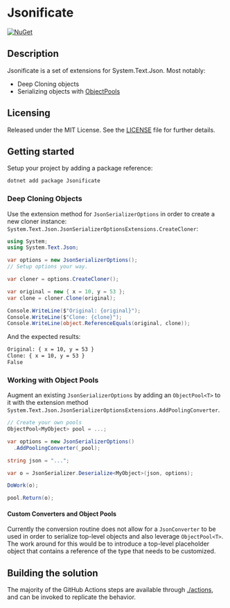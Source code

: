# Jsonificate

[![NuGet](https://img.shields.io/nuget/v/Jsonificate.svg)](https://www.nuget.org/packages/Jsonificate/)

## Description

Jsonificate is a set of extensions for System.Text.Json. Most notably:

* Deep Cloning objects
* Serializing objects with [ObjectPools](https://www.nuget.org/packages/Microsoft.Extensions.ObjectPool/)

## Licensing

Released under the MIT License.  See the [LICENSE](LICENSE.md) file for further details.

## Getting started

Setup your project by adding a package reference:

```bash
dotnet add package Jsonificate
```

### Deep Cloning Objects

Use the extension method for `JsonSerializerOptions` in order to create a new cloner instance: `System.Text.Json.JsonSerializerOptionsExtensions.CreateCloner`:

```csharp
using System;
using System.Text.Json;

var options = new JsonSerializerOptions();
// Setup options your way.

var cloner = options.CreateCloner();

var original = new { x = 10, y = 53 };
var clone = cloner.Clone(original);

Console.WriteLine($"Original: {original}");
Console.WriteLine($"Clone: {clone}");
Console.WriteLine(object.ReferenceEquals(original, clone));
```

And the expected results:

```bash
Original: { x = 10, y = 53 }
Clone: { x = 10, y = 53 }
False
```

### Working with Object Pools

Augment an existing `JsonSerializerOptions` by adding an `ObjectPool<T>` to it with the extension method `System.Text.Json.JsonSerializerOptionsExtensions.AddPoolingConverter`.

```csharp
// Create your own pools
ObjectPool<MyObject> pool = ...;

var options = new JsonSerializerOptions()
  .AddPoolingConverter(_pool);

string json = "...";

var o = JsonSerializer.Deserialize<MyObject>(json, options);

DoWork(o);

pool.Return(o);
```

#### Custom Converters and Object Pools

Currently the conversion routine does not allow for a `JsonConverter` to be used in order to serialize top-level objects and also leverage `ObjectPool<T>`. The work around for this would be to introduce a top-level placeholder object that contains a reference of the type that needs to be customized.

## Building the solution

The majority of the GitHub Actions steps are available through [./actions](actions), and can be invoked to replicate the behavior.

